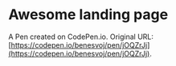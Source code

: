 # Awesome landing page

A Pen created on CodePen.io. Original URL: [https://codepen.io/benesvoj/pen/jOQZrJj](https://codepen.io/benesvoj/pen/jOQZrJj).

